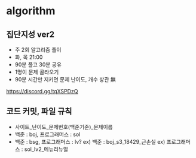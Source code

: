 # algorithm

## 집단지성 ver2
- 주 2회 알고리즘 풀이
- 화, 목 21:00
- 90분 풀고 30분 공유
- 1명이 문제 골라오기
- 90분 시간만 지키면 문제 난이도, 개수 상관 無

https://discord.gg/tqXSPDzQ

## 코드 커밋, 파일 규칙
- 사이트_난이도_문제번호(백준기준)_문제이름
- 백준 : boj, 프로그래머스 : sol
- 백준 : bsg, 프로그래머스 : lv?
ex) 백준 : boj_s3_18429_근손실
ex) 프로그래머스 : sol_lv2_메뉴리뉴얼
